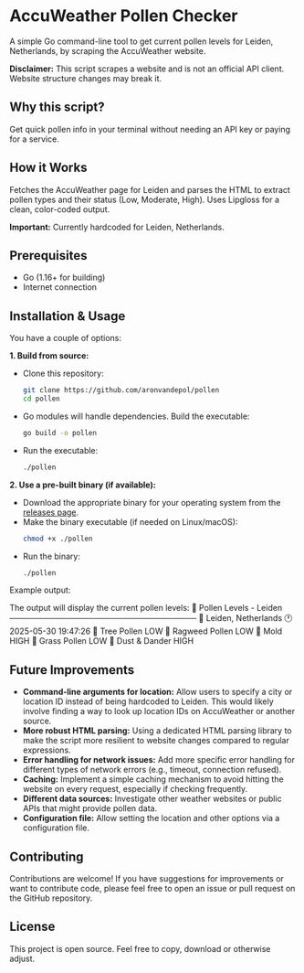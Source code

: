# AccuWeather Pollen Checker

A simple Go command-line tool to get current pollen levels for Leiden, Netherlands, by scraping the AccuWeather website.

**Disclaimer:** This script scrapes a website and is not an official API client. Website structure changes may break it.

## Why this script?

Get quick pollen info in your terminal without needing an API key or paying for a service.

## How it Works

Fetches the AccuWeather page for Leiden and parses the HTML to extract pollen types and their status (Low, Moderate, High). Uses Lipgloss for a clean, color-coded output.

**Important:** Currently hardcoded for Leiden, Netherlands.

## Prerequisites

- Go (1.16+ for building)
- Internet connection

## Installation & Usage

You have a couple of options:

**1. Build from source:**

- Clone this repository:
  ```bash
  git clone https://github.com/aronvandepol/pollen
  cd pollen
  ```
- Go modules will handle dependencies. Build the executable:
  ```bash
  go build -o pollen
  ```
- Run the executable:
  ```bash
  ./pollen
  ```

**2. Use a pre-built binary (if available):**

- Download the appropriate binary for your operating system from the [releases page](link-to-your-releases).
- Make the binary executable (if needed on Linux/macOS):
  ```bash
  chmod +x ./pollen
  ```
- Run the binary:
  ```bash
  ./pollen
  ```

Example output:

The output will display the current pollen levels:
🌿 Pollen Levels - Leiden
─────────────────────────────────
📍 Leiden, Netherlands
🕐 2025-05-30 19:47:26
🌳 Tree Pollen LOW
🌾 Ragweed Pollen LOW
🍄 Mold HIGH
🌱 Grass Pollen LOW
💨 Dust & Dander HIGH

## Future Improvements

- **Command-line arguments for location:** Allow users to specify a city or location ID instead of being hardcoded to Leiden. This would likely involve finding a way to look up location IDs on AccuWeather or another source.
- **More robust HTML parsing:** Using a dedicated HTML parsing library to make the script more resilient to website changes compared to regular expressions.
- **Error handling for network issues:** Add more specific error handling for different types of network errors (e.g., timeout, connection refused).
- **Caching:** Implement a simple caching mechanism to avoid hitting the website on every request, especially if checking frequently.
- **Different data sources:** Investigate other weather websites or public APIs that might provide pollen data.
- **Configuration file:** Allow setting the location and other options via a configuration file.

## Contributing

Contributions are welcome! If you have suggestions for improvements or want to contribute code, please feel free to open an issue or pull request on the GitHub repository.

## License

This project is open source. Feel free to copy, download or otherwise adjust.
